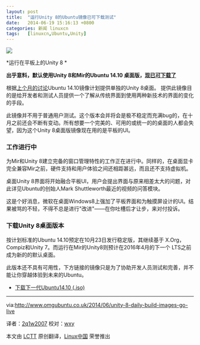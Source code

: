 ```yaml
---
layout: post
title:	"运行Unity 8的Ubuntu镜像已可下载测试"
date:	2014-06-19 15:16:13 +0800 
categories:	新闻 linuxcn 
tags:	[linuxcn,Ubuntu,Unity]
---
```



![ ](/Asserts/Images//attachment/album/201406/19/151616kz74alvaj4zljj5d.jpg)


\*运行在平板上的Unity 8 \*


**出乎意料，默认使用Unity 8和Mir的Ubuntu 14.10 桌面版，[现已可下载了](https://blueprints.launchpad.net/ubuntu/+spec/client-1410-unity8-desktop-iso)**


根据[上个月的讨论](http://www.omgubuntu.co.uk/2014/05/ubuntu-unity-8-desktop-flavour-discussed)Ubuntu 14.10镜像计划提供单独的Unity 8桌面。 提供此镜像目的是给开发者和测试人员提供一个了解从传统界面到使用两种新技术的界面的变化的手段。


此镜像并不用于普通用户测试。这个版本会并将会是极不稳定而充满bug的，在十月之前还会不断有变动。所有想要一个完美的、可用的或统一的的桌面的人都会失望，因为这个Unity 8桌面版镜像现在用的是平板的UI。


### 工作进行中


为Mir和Unity 8建立完备的窗口管理特性的工作正在进行中。同样的，在桌面显卡完全兼容Mir之前，硬件支持和用户体验之间还相距甚远，而且还不支持虚拟机。


桌面Unity 8界面将开始融合平板UI，用户会提出界面与原来相差太大的问题，对此详见Ubuntu的创始人Mark Shuttleworth最近的视频的问答模块。


这是个好消息，微软在桌面Windows8上强加了平板界面和为触摸屏设计的UI。结果被骂的不轻，不得不总是进行"改进"——在你吐槽后才让步，来对付投诉。


### 下载Unity 8桌面版本


按计划标准的Ubuntu 14.10预定在10月23日发行稳定版，其继续基于 X.Org，Compiz和Unity 7。而运行在Mir的Unity8则预计在2016年4月的下一个 LTS之前成为新的的默认桌面。


此版本还不具有可用性，下方链接的镜像只是为了协助开发人员测试和完善，并不能让你穿越体验到未来的Ubuntu。


* [下载下一代Ubuntu14.10 (.iso)](http://cdimage.ubuntu.com/ubuntu-desktop-next/daily-live/current/)




---


via:<http://www.omgubuntu.co.uk/2014/06/unity-8-daily-build-images-go-live>


译者：[2q1w2007](https://github.com/2q1w2007) 校对：[wxy](https://github.com/wxy)


本文由 [LCTT](https://github.com/LCTT/TranslateProject) 原创翻译，[Linux中国](http://linux.cn/) 荣誉推出
